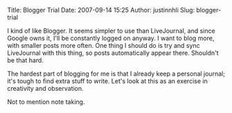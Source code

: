 Title: Blogger Trial
Date: 2007-09-14 15:25
Author: justinnhli
Slug: blogger-trial

I kind of like Blogger. It seems simpler to use than LiveJournal, and
since Google owns it, I'll be constantly logged on anyway. I want to
blog more, with smaller posts more often. One thing I should do is try
and sync LiveJournal with this thing, so posts automatically appear
there. Shouldn't be that hard.

The hardest part of blogging for me is that I already keep a personal
journal; it's tough to find extra stuff to write. Let's look at this as
an exercise in creativity and observation.

Not to mention note taking.

